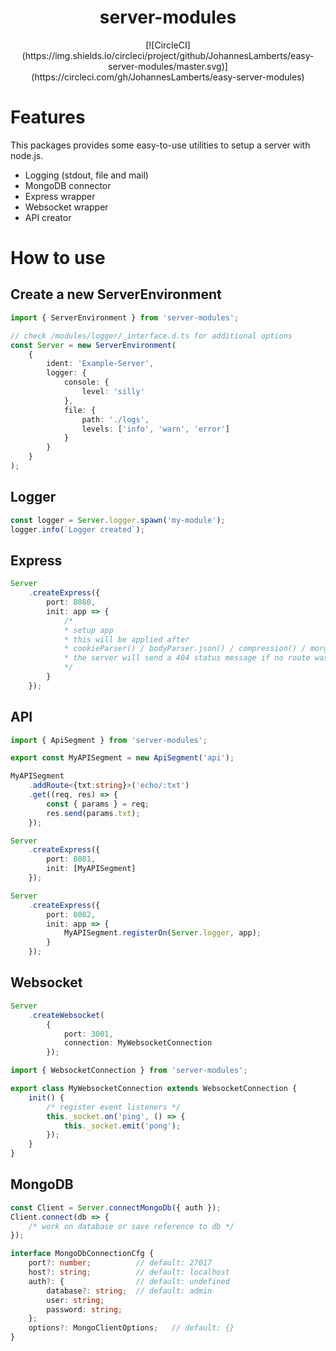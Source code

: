 <h1 align="center">server-modules</h1>

<div align="center">
[![CircleCI](https://img.shields.io/circleci/project/github/JohannesLamberts/easy-server-modules/master.svg)](https://circleci.com/gh/JohannesLamberts/easy-server-modules)
</div>

# Features
This packages provides some easy-to-use utilities to setup a server with node.js.

- Logging (stdout, file and mail)
- MongoDB connector
- Express wrapper 
- Websocket wrapper
- API creator

# How to use

## Create a new ServerEnvironment

```typescript
import { ServerEnvironment } from 'server-modules';

// check /modules/logger/_interface.d.ts for additional options
const Server = new ServerEnvironment(
    {
        ident: 'Example-Server',
        logger: {
            console: {
                level: 'silly'
            },
            file: {
                path: './logs',
                levels: ['info', 'warn', 'error']
            }
        }
    }
);
```

## Logger

```typescript
const logger = Server.logger.spawn('my-module');
logger.info(`Logger created`);
```

## Express

```typescript
Server
    .createExpress({
        port: 8080,
        init: app => {
            /* 
            * setup app
            * this will be applied after
            * cookieParser() / bodyParser.json() / compression() / morgan()
            * the server will send a 404 status message if no route was found
            */
        }
    });
```

## API

```typescript
import { ApiSegment } from 'server-modules';

export const MyAPISegment = new ApiSegment('api');

MyAPISegment
    .addRoute<{txt:string}>('echo/:txt')
    .get((req, res) => {
        const { params } = req;
        res.send(params.txt);
    });

Server
    .createExpress({
        port: 8081,
        init: [MyAPISegment]
    });

Server
    .createExpress({
        port: 8082,
        init: app => {
            MyAPISegment.registerOn(Server.logger, app);
        }
    });
```

## Websocket

```typescript
Server
    .createWebsocket(
        {
            port: 3001,
            connection: MyWebsocketConnection
        });
```

```typescript
import { WebsocketConnection } from 'server-modules';

export class MyWebsocketConnection extends WebsocketConnection {
    init() {
        /* register event listeners */
        this._socket.on('ping', () => {
            this._socket.emit('pong');
        });
    }
}
```

## MongoDB

```typescript
const Client = Server.connectMongoDb({ auth });
Client.connect(db => {
    /* work on database or save reference to db */
});
```

```typescript
interface MongoDbConnectionCfg {
    port?: number;          // default: 27017
    host?: string;          // default: localhost
    auth?: {                // default: undefined
        database?: string;  // default: admin
        user: string;
        password: string;
    };
    options?: MongoClientOptions;   // default: {}
}
```